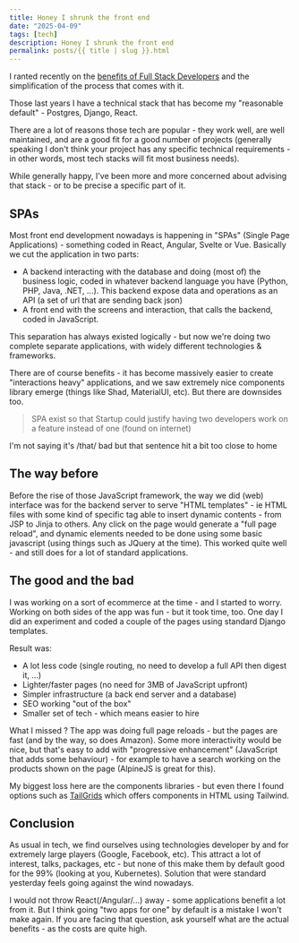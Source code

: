 ```yaml
---
title: Honey I shrunk the front end 
date: "2025-04-09"
tags: [tech]
description: Honey I shrunk the front end
permalink: posts/{{ title | slug }}.html
---
```


I ranted recently on the [benefits of Full Stack Developers](https://www.joyouscoding.com/posts/why-i-hire-full-stack-developers-and-why-you-should-too) and the simplification of the process that comes with it.

Those last years I have a technical stack that has become my "reasonable default" - Postgres, Django, React.

There are a lot of reasons those tech are popular - they work well, are well maintained, and are a good fit for a good number of projects (generally speaking I don't think your project has any specific technical requirements - in other words, most tech stacks will fit most business needs). 

While generally happy, I've been more and more concerned about advising that stack - or to be precise a specific part of it.

## SPAs

Most front end development nowadays is happening in "SPAs" (Single Page Applications) - something coded in React, Angular, Svelte or Vue. Basically we cut the application in two parts:

- A backend interacting with the database and doing (most of) the business logic, coded in whatever backend language you have (Python, PHP, Java, .NET, ...). This backend expose data and operations as an API (a set of url that are sending back json)
- A front end with the screens and interaction, that calls the backend, coded in JavaScript.

This separation has always existed logically - but now we're doing two complete separate applications, with widely different technologies & frameworks.

There are of course benefits - it has become massively easier to create "interactions heavy" applications, and we saw extremely nice components library emerge (things like Shad, MaterialUI, etc). But there are downsides too.

> SPA exist so that Startup could justify having two developers work on a feature instead of one
(found on internet)

I'm not saying it's /that/ bad but that sentence hit a bit too close to home

## The way before

Before the rise of those JavaScript framework, the way we did (web) interface was for the backend server to serve "HTML templates" - ie HTML files with some kind of specific tag able to insert dynamic contents - from JSP to Jinja to others. Any click on the page would generate a "full page reload", and dynamic elements needed to be done using some basic javascript (using things such as JQuery at the time). This worked quite well - and still does for a lot of standard applications.

## The good and the bad

I was working on a sort of ecommerce at the time - and I started to worry. Working on both sides of the app was fun - but it took time, too. One day I did an experiment and coded a couple of the pages using standard Django templates.

Result was:

- A lot less code (single routing, no need to develop a full API then digest it, ...)
- Lighter/faster pages (no need for 3MB of JavaScript upfront)
- Simpler infrastructure (a back end server and a database)
- SEO working "out of the box"
- Smaller set of tech - which means easier to hire

What I missed ? The app was doing full page reloads - but the pages are fast (and by the way, so does Amazon). Some more interactivity would be nice, but that's easy to add with "progressive enhancement" (JavaScript that adds some behaviour) - for example to have a search working on the products shown on the page (AlpineJS is great for this).

My biggest loss here are the components libraries - but even there I found options such as [TailGrids](https://tailgrids.com/) which offers components in HTML using Tailwind.

## Conclusion

As usual in tech, we find ourselves using technologies developer by and for extremely large players (Google, Facebook, etc). This attract a lot of interest, talks, packages, etc - but none of this make them by default good for the 99% (looking at you, Kubernetes). Solution that were standard yesterday feels going against the wind nowadays.

I would not throw React(/Angular/...) away - some applications benefit a lot from it. But I think going "two apps for one" by default is a mistake I won't make again. If you are facing that question, ask yourself what are the actual benefits - as the costs are quite high.

